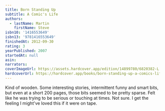 ```yaml
---
title: Born Standing Up
subtitle: A Comic's Life
authors:
  - lastName: Martin
    firstName: Steve
isbn10: '1416553649'
isbn13: '9781416553649'
finishedAt: 2012-09-30
rating: 3
yearPublished: 2007
startedAt: null
asin:
narrators:
coverImageUrl: https://assets.hardcover.app/edition/14899780/6820382-L.jpg
hardcoverUrl: https://hardcover.app/books/born-standing-up-a-comics-life/editions/22893065
---
```


Kind of wooden. Some interesting stories, intermittent funny and smart bits, but even at a short 200 pages, those bits seemed to be pretty sparse. Felt like he was trying to be serious or touching at times. Not sure. I get the feeling I might've loved this if it were on tape.
